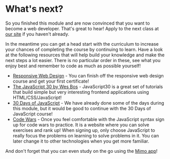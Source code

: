 # What's next?

So you finished this module and are now convinced that you want to become a web developer. That's great to hear! Apply to the next class at [our site](https://www.hackyourfuture.net/apply) if you haven't already.

In the meantime you can get a head start with the curriculum to increase your chances of completing the course by continuing to learn. Have a look at the following resources that will help build your knowledge and make the next steps a lot easier. There is no particular order in these, see what you enjoy best and remember to code as much as possible yourself!

- [Responsive Web Design](https://www.freecodecamp.org/learn/2022/responsive-web-design/) - You can finish off the responsive web design course and get your first certificate!
- [The JavaScript 30 by Wes Bos](https://javascript30.com/) - JavaScript30 is a great set of tutorials that build simple but very interesting frontend applications using HTML/CSS/JavaScript!
- [30 Days of JavaScript](https://github.com/Asabeneh/30-Days-Of-JavaScript/blob/master/readMe.md) - We have already done some of the days during this module, but it would be good to continue with the 30 Days of JavaScript course!
- [Code Wars](https://www.codewars.com/) - Once you feel comfortable with the JavaScript syntax sign up for code wars to practice. It is a website where you can solve exercises and rank up! When signing up, only choose JavaScript to really focus the problems on learning to solve problems in it. You can later change it to other technologies when you get more familiar.

And don't forget that you can even study on the go using the [Mimo app](https://getmimo.com/)!
